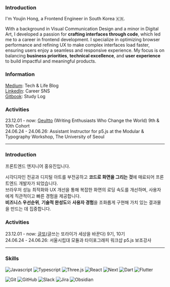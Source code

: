 ### Introduction
I'm Youjin Hong, a Frontend Engineer in South Korea 🇰🇷.

With a background in Visual Communication Design and a minor in Digital Art, I developed a passion for **crafting interfaces through code**, which led me to a career in frontend development. I specialize in optimizing browser performance and refining UX to make complex interfaces load faster, ensuring users enjoy a seamless and responsive experience. My focus is on balancing **business priorities**, **technical excellence**, and **user experience** to build impactful and meaningful products.

### Information
[Medium](https://medium.com/@howyoujini): Tech & Life Blog  
[LinkedIn](https://www.linkedin.com/in/howyoujini): Career SNS  
[Gitbook](https://howyoujini.gitbook.io/study-handbook): Study Log  

### Activities
23.12.01 - now: [Geultto](https://geultto.github.io/) (Writing Enthusiasts Who Change the World) 9th & 10th Cohort  
24.06.24 - 24.06.26: Assistant Instructor for p5.js at the Modular & Typography Workshop, The University of Seoul

---

### Introduction
프론트엔드 엔지니어 홍유진입니다.

시각디자인 전공과 디지털 아트를 부전공하고 **코드로 화면을 그리는 것**에 매료되어 프론트엔드 개발자가 되었습니다.  
브라우저 성능 최적화와 UX 개선을 통해 복잡한 화면의 로딩 속도를 개선하며, 사용자에게 직관적이고 빠른 경험을 제공합니다.   
**비즈니스 우선순위**, **기술적 완성도**와 **사용자 경험**을 조화롭게 구현해 가치 있는 결과물을 만드는 데 집중합니다.  

### Activities
23.12.01 - now: [글또](https://geultto.github.io/)(글쓰는 또라이가 세상을 바꾼다) 9기, 10기    
24.06.24 - 24.06.26: 서울시립대 모듈과 타이포그래피 워크샵 p5.js 보조강사    

---

### Skills
![Javascript](https://img.shields.io/badge/Javascript-white?style=flat-square&logo=Javascript&logoColor=ffd53b) ![Typescript](https://img.shields.io/badge/Typescript-white?style=flat-square&logo=Typescript&logoColor=blue) ![Three.js](https://img.shields.io/badge/Three.js-white?&style=flat-square&logo=Three.js&logoColor=black) ![React](https://img.shields.io/badge/React-white?style=flat-square&logo=React&logoColor=skyblue) ![Next](https://img.shields.io/badge/Next-white?style=flat-square&logo=Next.js&logoColor=black) ![Dart](https://img.shields.io/badge/Dart-white?&style=flat-square&logo=Dart&logoColor=2272d4) ![Flutter](https://img.shields.io/badge/Flutter-white?style=flat-square&logo=Flutter&logoColor=4dc9ff)<br>

![Git](https://img.shields.io/badge/Git-white?&style=flat-square&logo=Git&logoColor=F05032) ![GitHub](https://img.shields.io/badge/GitHub-white?&style=flat-square&logo=GitHub&logoColor=black) ![Slack](https://img.shields.io/badge/Slack-white?style=flat-square&logo=Slack&logoColor=e01e5a) ![Jira](https://img.shields.io/badge/Jira-white?style=flat-square&logo=Jira&logoColor=0052CC) ![Obsidian](https://img.shields.io/badge/Obsidian-white?style=flat-square&logo=Obsidian&logoColor=7e1dfb)<br>
